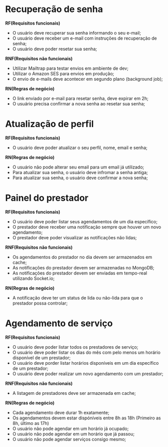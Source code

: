 # Recuperação de senha

**RF(Requisitos funcionais)**

- O usuário deve recuperar sua senha informando o seu e-mail;
- O usuário deve receber um e-mail com instruções de recuperação de senha;
- O usuário deve poder resetar sua senha;

**RNF(Requisitos não funcionais)**

- Utilizar Mailtrap para testar envios em ambiente de dev;
- Utilizar o Amazon SES para envios em produção;
- O envio de e-mails deve acontecer em segundo plano (background job);

**RN(Regras de negócio)**

- O link enviado por e-mail para resetar senha, deve expirar em 2h;
- O usuário precisa confirmar a nova senha ao resetar sua senha;

# Atualização de perfil

**RF(Requisitos funcionais)**

- O usuário deve poder atualizar o seu perfil, nome, email e senha;

**RN(Regras de negócio)**

- O usuário não pode alterar seu email para um email já utilizado;
- Para atualizar sua senha, o usuário deve infromar a senha antiga;
- Para atualizar sua senha, o usuário deve confirmar a nova senha;

# Painel do prestador

**RF(Requisitos funcionais)**

- O usuário deve poder listar seus agendamentos de um dia específico;
- O prestador deve receber uma notificação sempre que houver um novo agendamento;
- O prestador deve poder visualizar as notificações não lidas;

**RNF(Requisitos não funcionais)**

- Os agendamentos do prestador no dia devem ser armazenados em cache;
- As notificações do prestador devem ser armazenadas no MongoDB;
- As notificações do prestador devem ser enviadas em tempo-real utilizando Socket.io;

**RN(Regras de negócio)**

- A notificação deve ter um status de lida ou não-lida para que o prestador possa controlar;

# Agendamento de serviço

**RF(Requisitos funcionais)**

- O usuário deve poder listar todos os prestadores de serviço;
- O usuário deve poder listar os dias do mês com pelo menos um horário disponível de um prestador;
- O usuário deve porder listar horários disponíveis em um dia específico de um prestador;
- O usuário deve poder realizar um novo agendamento com um prestador;

**RNF(Requisitos não funcionais)**

- A listagem de prestadores deve ser armazenada em cache;

**RN(Regras de negócio)**

- Cada agendamento deve durar 1h exatamente;
- Os agendamentos devem estar dispóníveis entre 8h as 18h (Primeiro as 8h, último as 17h)
- O usuário não pode agendar em um horário já ocupado;
- O usuário não pode agendar em um horário que já passou;
- O usuário não pode agendar serviços consigo mesmo;

